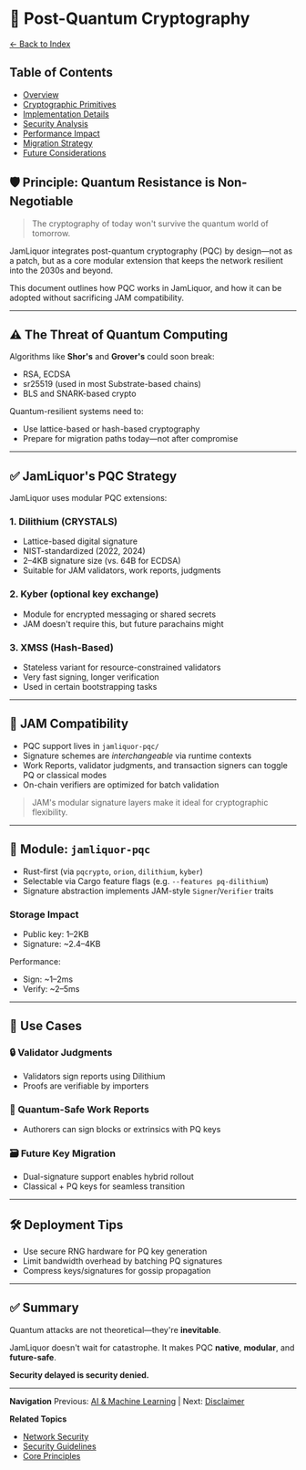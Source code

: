 # 🔐 Post-Quantum Cryptography

[← Back to Index](./index.md)

## Table of Contents
- [Overview](#overview)
- [Cryptographic Primitives](#cryptographic-primitives)
- [Implementation Details](#implementation-details)
- [Security Analysis](#security-analysis)
- [Performance Impact](#performance-impact)
- [Migration Strategy](#migration-strategy)
- [Future Considerations](#future-considerations)

## 🛡️ Principle: Quantum Resistance is Non-Negotiable

> The cryptography of today won't survive the quantum world of tomorrow.

JamLiquor integrates post-quantum cryptography (PQC) by design—not as a patch, but as a core modular extension that keeps the network resilient into the 2030s and beyond.

This document outlines how PQC works in JamLiquor, and how it can be adopted without sacrificing JAM compatibility.

---

## ⚠️ The Threat of Quantum Computing
Algorithms like **Shor's** and **Grover's** could soon break:
- RSA, ECDSA
- sr25519 (used in most Substrate-based chains)
- BLS and SNARK-based crypto

Quantum-resilient systems need to:
- Use lattice-based or hash-based cryptography
- Prepare for migration paths today—not after compromise

---

## ✅ JamLiquor's PQC Strategy
JamLiquor uses modular PQC extensions:

### 1. **Dilithium (CRYSTALS)**
- Lattice-based digital signature
- NIST-standardized (2022, 2024)
- 2–4KB signature size (vs. 64B for ECDSA)
- Suitable for JAM validators, work reports, judgments

### 2. **Kyber** (optional key exchange)
- Module for encrypted messaging or shared secrets
- JAM doesn't require this, but future parachains might

### 3. **XMSS (Hash-Based)**
- Stateless variant for resource-constrained validators
- Very fast signing, longer verification
- Used in certain bootstrapping tasks

---

## 🔄 JAM Compatibility
- PQC support lives in `jamliquor-pqc/`
- Signature schemes are *interchangeable* via runtime contexts
- Work Reports, validator judgments, and transaction signers can toggle PQ or classical modes
- On-chain verifiers are optimized for batch validation

> JAM's modular signature layers make it ideal for cryptographic flexibility.

---

## 🧪 Module: `jamliquor-pqc`
- Rust-first (via `pqcrypto`, `orion`, `dilithium`, `kyber`)
- Selectable via Cargo feature flags (e.g. `--features pq-dilithium`)
- Signature abstraction implements JAM-style `Signer`/`Verifier` traits

### Storage Impact
- Public key: 1–2KB
- Signature: ~2.4–4KB

Performance:
- Sign: ~1–2ms
- Verify: ~2–5ms

---

## 🔐 Use Cases

### 🔒 Validator Judgments
- Validators sign reports using Dilithium
- Proofs are verifiable by importers

### 🔏 Quantum-Safe Work Reports
- Authorers can sign blocks or extrinsics with PQ keys

### 🗃 Future Key Migration
- Dual-signature support enables hybrid rollout
- Classical + PQ keys for seamless transition

---

## 🛠 Deployment Tips
- Use secure RNG hardware for PQ key generation
- Limit bandwidth overhead by batching PQ signatures
- Compress keys/signatures for gossip propagation

---

## ✅ Summary
Quantum attacks are not theoretical—they're **inevitable**.

JamLiquor doesn't wait for catastrophe. It makes PQC **native**, **modular**, and **future-safe**.

**Security delayed is security denied.**

---

**Navigation**
Previous: [AI & Machine Learning](./AI.md) | Next: [Disclaimer](./DISCLAIMER.md)

**Related Topics**
- [Network Security](./NETWORK.md#3-network-security)
- [Security Guidelines](./CLEANROOM.md#-security-protocols)
- [Core Principles](./MANIFESTO.md#core-principles)
